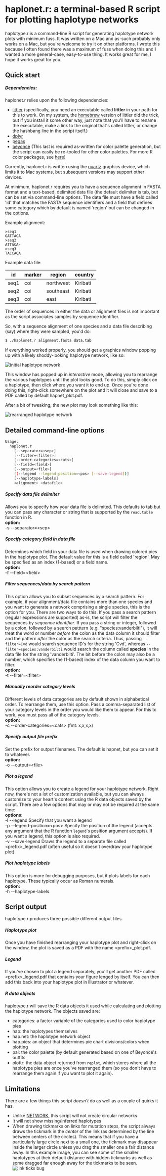 haplonet.r: a terminal-based R script for plotting haplotype networks
=======================================================================
haplotype.r is a command-line R script for generating haplotype network plots with minimum fuss. It was written on a Mac and as-such probably only works on a Mac, but you're welcome to try it on other platforms. I wrote this because I often found there was a maximum of fuss when doing this and I wanted a more general-case, easy-to-use thing. It works great for me, I hope it works great for you.

Quick start
--------------
##### Dependencies:
haplonet.r relies upon the following dependencies:  
- [littler](http://dirk.eddelbuettel.com/code/littler.html) (specifically, you need an executable called **littler** in your path for this to work. On my system, the [homebrew](https://brew.sh/) version of littler did the trick, but if you install it some other way, just note that you'll have to rename the executable, make a link to the original that's called littler, or change the hashbang line in the script itself.)
- [dplyr](https://cran.r-project.org/web/packages/dplyr/index.html)
- [pegas](https://cran.r-project.org/web/packages/pegas/index.html)
- [beyonce](https://github.com/dill/beyonce) (This last is required as-written for color palette generation, but the script can easily be re-tooled for other color palettes. For more R color packages, see [here](https://github.com/EmilHvitfeldt/r-color-palettes))

Currently, haplonet.r is written using the [quartz](https://cran.r-project.org/bin/macosx/RMacOSX-FAQ.html#Quartz-device) graphics device, which limits it to Mac systems, but subsequent versions may support other devices.

At minimum, haplonet.r requires you to have a sequence alignment in FASTA format and a text-based, delimited data file (the default delimiter is tab, but can be set via command-line options. The data file must have a field called 'id' that matches the FASTA sequence identifiers and a field that defines some category which by default is named 'region' but can be changed in the options.

Example alignment:
```
>seq1
GATTACA
>seq2
ATTACA-
>seq3
TACCAGA
```

Example data file:

id | marker | region | country
--- | ---- | ---- | ----
seq1 | coi | northwest | Kiribati
seq2 | coi | southeast | Kiribati
seq3 | coi | east | Kiribati


The order of sequences in either the data or alignment files is not important as the script associates samples by sequence identifier.

So, with a sequence alignment of one species and a data file describing (say) where they were sampled, you'd do:

```bash
$ ./haplonet.r alignment.fasta data.tab
```
If everything worked properly, you should get a graphics window popping up with a likely shoddy-looking haplotype network, like so:

![initial haplotype network](../assets/network1.png?raw=true)

This window has popped up in *interactive* mode, allowing you to rearrange the various haplotypes until the plot looks good. To do this, simply click on a haplotype, then click where you want it to end up. Once you're done doing this, right-click somewhere on the plot and it will close and save to a PDF called by default hapnet_plot.pdf. 

After a bit of tweaking, the new plot may look something like this:

![rearranged haplotype network](../assets/network2.png?raw=true)

Detailed command-line options
------------------------------
```bash
Usage:
  haplonet.r 
    [--separator=<sep>] 
    [--filter=<filter>] 
    [--order-categories=<cats>] 
    [--field=<field>] 
    [--output=<file>] 
    [(--legend --legend-position=<pos> [--save-legend])] 
    [--haplotype-labels] 
    <alignment> <datafile>  
 ```
  
##### Specify data file delimiter
Allows you to specify how your data file is delimited. This defaults to tab but you can pass any character or string that is supported by the `read.table` function in R.  
**option:**  
  -s --separator=&lt;sep&gt;
  
##### Specify category field in data file
Determines which field in your data file is used when drawing colored pies in the haplotype plot. The default value for this is a field called 'region'. May be specified as an index (1-based) or a field name.  
**option:**  
  -f --field=&lt;field&gt;
  
##### Filter sequences/data by search pattern
This option allows you to subset sequences by a search pattern. For example, if your alignment/data file contains more than one species and you want to generate a network comprising a single species, this is the option for you. There are two ways to do this. If you pass a search pattern (regular expressions are supported) as-is, the script will filter the sequences by *sequence identifier*. If you pass a string or integer, followed by a colon, followed by a search patttern (e.g. "species:vanderbilti"), it will treat the word or number *before* the colon as the data column it should filter and the pattern *after* the color as the search criteria. Thus, passing `--filter=Cvd` would search sequence ID's for the string 'Cvd', whereas `--filter=species:vanderbilti` would search the column called **species** in the data file for the string 'vanderbilti'. The bit before the colon may also be a number, which specifies the (1-based) index of the data column you want to filter.  
**option:**  
  -t --filter=&lt;filter&gt;  

##### Manually reorder category levels
Different levels of data categories are by default shown in alphabetical order. To rearrange them, use this option. Pass a comma-separated list of your category levels in the order you would like them to appear. For this to work, you must pass all of the category levels.  
**option:**  
  -c --order-categories=&lt;cats&gt;  (fmt: x,x,x,x)  
  
##### Specify output file prefix
Set the prefix for output filenames. The default is hapnet, but you can set it to whatever.  
**option:**  
  -o --output=&lt;file&gt;
  
##### Plot a legend
This option allows you to create a legend for your haplotype network. Right now, there's not a lot of customization available, but you can always customize to your heart's content using the R data objects saved by the script. There are a few options that may or may not be required at the same time:  
**options:**  
  -l --legend  Specify that you want a legend  
  -p --legend-position=&lt;pos&gt;  Specify the position of the legend (accepts any argument that the R function `legend`'s position argument accepts). If you want a legend, this option is also required.  
  -v --save-legend  Draws the legend to a separate file called &lt;prefix&gt;_legend.pdf (often useful so it doesn't overdraw your haplotype plot)
  
##### Plot haplotype labels
This option is more for debugging purposes, but it plots labels for each haplotype. These typically occur as Roman numerals.  
**option:**  
-h --haplotype-labels

Script output
-------------
haplotype.r produces three possible different output files.

##### Haplotype plot
Once you have finished rearranging your haplotype plot and right-click on the window, the plot is saved as a PDF with the name &lt;prefix&gt;_plot.pdf.
  
##### Legend
If you've chosen to plot a legend separately, you'll get another PDF called &lt;prefix&gt;_legend.pdf that contains your figure lenged by itself. You can then add this back into your haplotype plot in Illustrator or whatever.
  
##### R data objects
haplotype.r will save the R data objects it used while calculating and plotting the haplotype network. The objects saved are:
 - categories: a factor variable of the categories used to color haplotype pies
 - hap: the haplotypes themselves
 - hap.net: the haplotype network object
 - hap.pies: an object that determines pie chart divisions/colors when plotting
 - pal: the color palette (by default generated based on one of Beyoncé's outfits
 - plottr: the data object returned from `replot`, which stores where all the haplotype pies are once you've rearranged them (so you don't have to rearrange them again if you want to plot it again).

Limitations
------------
There are a few things this script *doesn't* do as well as a couple of quirks it has. 

 - Unlike [NETWORK](http://www.fluxus-engineering.com/sharenet.htm), this script will not create circular networks
 - It will not show missing/inferred haplotypes
 - When drawing tickmarks on links for mutation steps, the script always draws the tickmark in the *center* of the link (as determined by the line between centers of the circles). This means that if you have a particularly large circle next to a small one, the tickmark may disappear inside the larger circle unless you drag the smaller one a fair distance away. In this example image, you can see some of the smaller haplotypes at their default distance with hidden tickmarks as well as some dragged far enough away for the tickmarks to be seen. ![link ticks bug](../assets/netlinks.png?raw=true)
